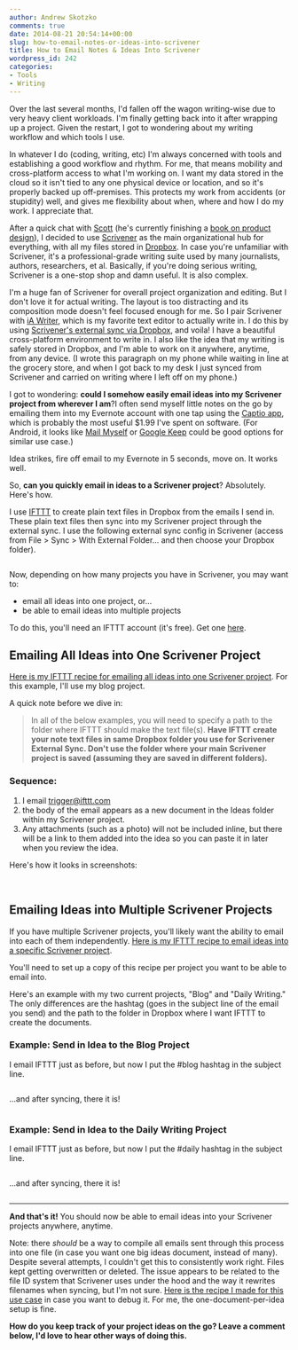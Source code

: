 ```yaml
---
author: Andrew Skotzko
comments: true
date: 2014-08-21 20:54:14+00:00
slug: how-to-email-notes-or-ideas-into-scrivener
title: How to Email Notes & Ideas Into Scrivener
wordpress_id: 242
categories:
- Tools
- Writing
---
```

Over the last several months, I'd fallen off the wagon writing-wise due to very heavy client workloads. I'm finally getting back into it after wrapping up a project. Given the restart, I got to wondering about my writing workflow and which tools I use.

In whatever I do (coding, writing, etc) I'm always concerned with tools and establishing a good workflow and rhythm. For me, that means mobility and cross-platform access to what I'm working on. I want my data stored in the cloud so it isn't tied to any one physical device or location, and so it's properly backed up off-premises. This protects my work from accidents (or stupidity) well, and gives me flexibility about when, where and how I do my work. I appreciate that.

After a quick chat with [Scott](http://twitter.com/scotthurff) (he's currently finishing a [book on product design](http://scotthurff.com/perfecting-product-design/)), I decided to use [Scrivener](http://www.literatureandlatte.com/scrivener.php) as the main organizational hub for everything, with all my files stored in [Dropbox](https://db.tt/CNoIMVg). In case you're unfamiliar with Scrivener, it's a professional-grade writing suite used by many journalists, authors, researchers, et al. Basically, if you're doing serious writing, Scrivener is a one-stop shop and damn useful. It is also complex.

I'm a huge fan of Scrivener for overall project organization and editing. But I don't love it for actual writing. The layout is too distracting and its composition mode doesn't feel focused enough for me. So I pair Scrivener with [iA Writer](http://www.iawriter.com/mac/), which is my favorite text editor to actually write in. I do this by using [Scrivener's external sync via Dropbox](http://iainbroome.com/scrivener-mobile-sync), and voila! I have a beautiful cross-platform environment to write in. I also like the idea that my writing is safely stored in Dropbox, and I'm able to work on it anywhere, anytime, from any device. (I wrote this paragraph on my phone while waiting in line at the grocery store, and when I got back to my desk I just synced from Scrivener and carried on writing where I left off on my phone.)

<a name="morelink"></a>I got to wondering: **could I somehow easily email ideas into my Scrivener project from wherever I am**?<!-- more -->I often send myself little notes on the go by emailing them into my Evernote account with one tap using the [Captio app](https://itunes.apple.com/us/app/captio-email-yourself-1-tap/id370899391?mt=8), which is probably the most useful $1.99 I've spent on software. (For Android, it looks like [Mail Myself](https://play.google.com/store/apps/details?id=com.pfalabs&hl=en) or [Google Keep](https://play.google.com/store/apps/details?id=com.google.android.keep&hl=en) could be good options for similar use case.)

Idea strikes, fire off email to my Evernote in 5 seconds, move on. It works well.

So, **can you quickly email in ideas to a Scrivener project**? Absolutely. Here's how.

I use [IFTTT](http://ifttt.com) to create plain text files in Dropbox from the emails I send in. These plain text files then sync into my Scrivener project through the external sync. I use the following external sync config in Scrivener (access from File > Sync > With External Folder... and then choose your Dropbox folder).

<img class="center img-center" src="/images/2014/08/sync-config.png" alt="">

Now, depending on how many projects you have in Scrivener, you may want to:
  * email all ideas into one project, or...
  * be able to email ideas into multiple projects

To do this, you'll need an IFTTT account (it's free). Get one [here](https://ifttt.com/join).

## Emailing All Ideas into One Scrivener Project
[Here is my IFTTT recipe for emailing all ideas into one Scrivener project](https://ifttt.com/recipes/197602-email-into-scrivener-all-into-one-project). For this example, I'll use my blog project.

A quick note before we dive in:
> In all of the below examples, you will need to specify a path to the folder where IFTTT should make the text file(s). **Have IFTTT create your note text files in same Dropbox folder you use for Scrivener External Sync. Don't use the folder where your main Scrivener project is saved (assuming they are saved in different folders).**

### Sequence:
  1. I email trigger@ifttt.com
  1. the body of the email appears as a new document in the Ideas folder within my Scrivener project.
  1. Any attachments (such as a photo) will not be included inline, but there will be a link to them added into the idea so you can paste it in later when you review the idea.

Here's how it looks in screenshots:

<img class="center img-center" src="/images/2014/08/both-ideas-2.png" alt="">

<img class="center img-center" src="/images/2014/08/second-idea.png" alt="">

## Emailing Ideas into Multiple Scrivener Projects
If you have multiple Scrivener projects, you'll likely want the ability to email into each of them independently. [Here is my IFTTT recipe to email ideas into a specific Scrivener project](https://ifttt.com/recipes/197604-email-notes-into-specific-scrivener-project).

You'll need to set up a copy of this recipe per project you want to be able to email into.

Here's an example with my two current projects, "Blog" and "Daily Writing." The only differences are the hashtag (goes in the subject line of the email you send) and the path to the folder in Dropbox where I want IFTTT to create the documents.

### Example: Send in Idea to the Blog Project
I email IFTTT just as before, but now I put the #blog hashtag in the subject
line.

<img class="center img-center" src="/images/2014/08/blog-idea-send-in-2.png" alt="">

...and after syncing, there it is!

<img class="center img-center" src="/images/2014/08/blog-only-idea.png" alt="">

### Example: Send in Idea to the Daily Writing Project
I email IFTTT just as before, but now I put the #daily hashtag in the subject
line.

<img class="center img-center" src="/images/2014/08/daily-idea-send-in-2.png" alt="">

...and after syncing, there it is!

<img class="center img-center" src="/images/2014/08/daily-idea.png" alt="">

***

**And that's it!** You should now be able to email ideas into your Scrivener projects anywhere, anytime.

Note: there _should_ be a way to compile all emails sent through this process into one file (in case you want one big ideas document, instead of many). Despite several attempts, I couldn't get this to consistently work right. Files kept getting overwritten or deleted. The issue appears to be related to the file ID system that Scrivener uses under the hood and the way it rewrites filenames when syncing, but I'm not sure. [Here is the recipe I made for this use case](https://ifttt.com/recipes/197603-email-into-scrivener-compile-ideas-into-one-doc) in case you want to debug it. For me, the one-document-per-idea setup is fine.

**How do you keep track of your project ideas on the go? Leave a comment below, I'd love to hear other ways of doing this.**
